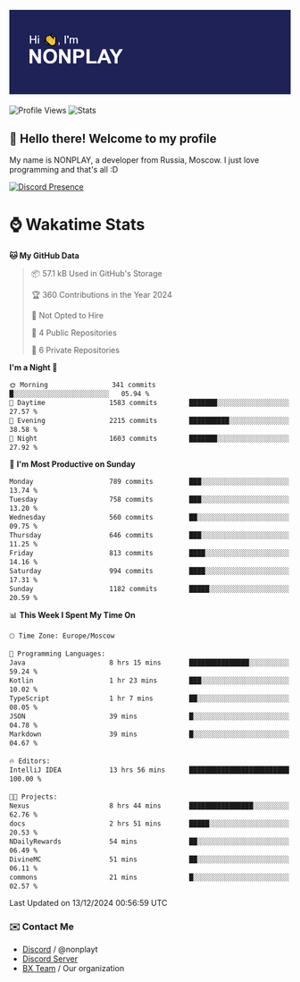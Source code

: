 ![Discord Presence](./header.png)
<br></br>
![Profile Views](https://komarev.com/ghpvc/?username=NONPLAYT&color=blue&style=for-the-badge)
![Stats](https://img.shields.io/badge/0%25-OPTIMIZED-orange?style=for-the-badge)


## :wave: Hello there! Welcome to my profile

My name is NONPLAY, a developer from Russia, Moscow. I just love programming and that's all :D

[![Discord Presence](https://lanyard.cnrad.dev/api/597087584090587177?showDisplayName=true)](https://discord.com/users/597087584090587177) 

# ⌚ Wakatime Stats

<!--START_SECTION:waka-->
**🐱 My GitHub Data** 

> 📦 57.1 kB Used in GitHub's Storage 
 > 
> 🏆 360 Contributions in the Year 2024
 > 
> 🚫 Not Opted to Hire
 > 
> 📜 4 Public Repositories 
 > 
> 🔑 6 Private Repositories 
 > 
**I'm a Night 🦉** 

```text
🌞 Morning                341 commits         █░░░░░░░░░░░░░░░░░░░░░░░░   05.94 % 
🌆 Daytime                1583 commits        ███████░░░░░░░░░░░░░░░░░░   27.57 % 
🌃 Evening                2215 commits        ██████████░░░░░░░░░░░░░░░   38.58 % 
🌙 Night                  1603 commits        ███████░░░░░░░░░░░░░░░░░░   27.92 % 
```
📅 **I'm Most Productive on Sunday** 

```text
Monday                   789 commits         ███░░░░░░░░░░░░░░░░░░░░░░   13.74 % 
Tuesday                  758 commits         ███░░░░░░░░░░░░░░░░░░░░░░   13.20 % 
Wednesday                560 commits         ██░░░░░░░░░░░░░░░░░░░░░░░   09.75 % 
Thursday                 646 commits         ███░░░░░░░░░░░░░░░░░░░░░░   11.25 % 
Friday                   813 commits         ████░░░░░░░░░░░░░░░░░░░░░   14.16 % 
Saturday                 994 commits         ████░░░░░░░░░░░░░░░░░░░░░   17.31 % 
Sunday                   1182 commits        █████░░░░░░░░░░░░░░░░░░░░   20.59 % 
```


📊 **This Week I Spent My Time On** 

```text
🕑︎ Time Zone: Europe/Moscow

💬 Programming Languages: 
Java                     8 hrs 15 mins       ███████████████░░░░░░░░░░   59.24 % 
Kotlin                   1 hr 23 mins        ███░░░░░░░░░░░░░░░░░░░░░░   10.02 % 
TypeScript               1 hr 7 mins         ██░░░░░░░░░░░░░░░░░░░░░░░   08.05 % 
JSON                     39 mins             █░░░░░░░░░░░░░░░░░░░░░░░░   04.78 % 
Markdown                 39 mins             █░░░░░░░░░░░░░░░░░░░░░░░░   04.67 % 

🔥 Editors: 
IntelliJ IDEA            13 hrs 56 mins      █████████████████████████   100.00 % 

🐱‍💻 Projects: 
Nexus                    8 hrs 44 mins       ████████████████░░░░░░░░░   62.76 % 
docs                     2 hrs 51 mins       █████░░░░░░░░░░░░░░░░░░░░   20.53 % 
NDailyRewards            54 mins             ██░░░░░░░░░░░░░░░░░░░░░░░   06.49 % 
DivineMC                 51 mins             ██░░░░░░░░░░░░░░░░░░░░░░░   06.11 % 
commons                  21 mins             █░░░░░░░░░░░░░░░░░░░░░░░░   02.57 % 
```


 Last Updated on 13/12/2024 00:56:59 UTC
<!--END_SECTION:waka-->

### ✉️ Contact Me

- [Discord](https://discord.com/users/597087584090587177) / @nonplayt
- [Discord Server](https://discord.gg/p7cxhw7E2M)
- [BX Team](https://github.com/BX-Team) / Our organization
